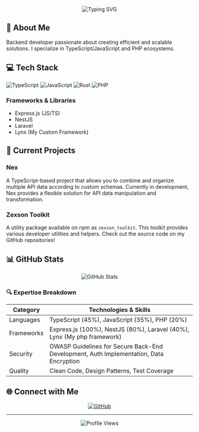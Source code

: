 <div align="center">
  <img src="https://readme-typing-svg.herokuapp.com?font=Fira+Code&size=27&duration=3000&pause=1000&color=F7F7F7&center=true&vCenter=true&width=435&lines=Hello+I'm+Signor_P+👋;Full+Backend+Developer;" alt="Typing SVG" />
</div>

## 🚀 About Me
Backend developer passionate about creating efficient and scalable solutions. I specialize in TypeScript/JavaScript and PHP ecosystems.

## 💻 Tech Stack
![TypeScript](https://img.shields.io/badge/typescript-%23007ACC.svg?style=for-the-badge&logo=typescript&logoColor=white)
![JavaScript](https://img.shields.io/badge/javascript-%23323330.svg?style=for-the-badge&logo=javascript&logoColor=%23F7DF1E)
![Rust](https://img.shields.io/badge/rust-%23323330.svg?style=for-the-badge&logo=rust&logoColor=%23F7DF1E)
![PHP](https://img.shields.io/badge/php-%23777BB4.svg?style=for-the-badge&logo=php&logoColor=white)

### Frameworks & Libraries
- Express.js (JS/TS)
- NestJS
- Laravel
- Lynx (My Custom Framework)

## 🔭 Current Projects

### Nex
A TypeScript-based project that allows you to combine and organize multiple API data according to custom schemas. Currently in development, Nex provides a flexible solution for API data manipulation and transformation.

### Zexson Toolkit
A utility package available on npm as `zexson_toolkit`. This toolkit provides various developer utilities and helpers. Check out the source code on my GitHub repositories!

## 📊 GitHub Stats
<div align="center">
  <img src="https://github-readme-stats.vercel.app/api?username=SignorMassimo&show_icons=true&theme=radical" alt="GitHub Stats" />
</div>

### 🔍 Expertise Breakdown

| Category    | Technologies & Skills |
|-------------|---------------------|
| Languages   | TypeScript (45%), JavaScript (35%), PHP (20%) |
| Frameworks  | Express.js (100%), NestJS (80%), Laravel (40%), Lynx (My php framework) |
| Security    | OWASP Guidelines for Secure Back-End Development, Auth Implementation, Data Encryption |
| Quality     | Clean Code, Design Patterns, Test Coverage |

## 🌐 Connect with Me
<div align="center">
  <a href="https://github.com/SignorMassimo" target="_blank">
    <img src="https://img.shields.io/badge/github-%2324292e.svg?&style=for-the-badge&logo=github&logoColor=white" alt="GitHub" />
  </a>
</div>

---
<div align="center">
  <img src="https://komarev.com/ghpvc/?username=SignorMassimo&color=blueviolet" alt="Profile Views" />
</div>
